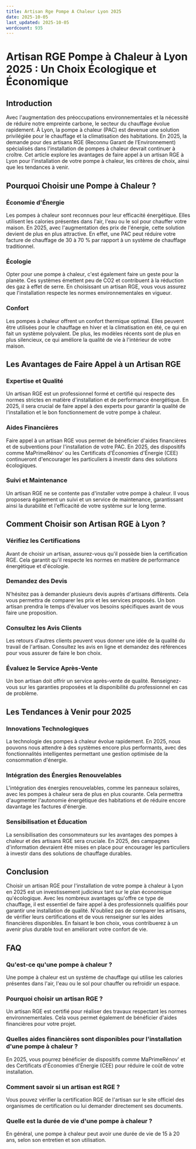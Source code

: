 ```yaml
---
title: Artisan Rge Pompe A Chaleur Lyon 2025
date: 2025-10-05
last_updated: 2025-10-05
wordcount: 935
---
```


# Artisan RGE Pompe à Chaleur à Lyon 2025 : Un Choix Écologique et Économique

## Introduction

Avec l'augmentation des préoccupations environnementales et la nécessité de réduire notre empreinte carbone, le secteur du chauffage évolue rapidement. À Lyon, la pompe à chaleur (PAC) est devenue une solution privilégiée pour le chauffage et la climatisation des habitations. En 2025, la demande pour des artisans RGE (Reconnu Garant de l’Environnement) spécialisés dans l'installation de pompes à chaleur devrait continuer à croître. Cet article explore les avantages de faire appel à un artisan RGE à Lyon pour l'installation de votre pompe à chaleur, les critères de choix, ainsi que les tendances à venir.

## Pourquoi Choisir une Pompe à Chaleur ?

### Économie d'Énergie

Les pompes à chaleur sont reconnues pour leur efficacité énergétique. Elles utilisent les calories présentes dans l'air, l'eau ou le sol pour chauffer votre maison. En 2025, avec l'augmentation des prix de l'énergie, cette solution devient de plus en plus attractive. En effet, une PAC peut réduire votre facture de chauffage de 30 à 70 % par rapport à un système de chauffage traditionnel.

### Écologie

Opter pour une pompe à chaleur, c'est également faire un geste pour la planète. Ces systèmes émettent peu de CO2 et contribuent à la réduction des gaz à effet de serre. En choisissant un artisan RGE, vous vous assurez que l'installation respecte les normes environnementales en vigueur.

### Confort

Les pompes à chaleur offrent un confort thermique optimal. Elles peuvent être utilisées pour le chauffage en hiver et la climatisation en été, ce qui en fait un système polyvalent. De plus, les modèles récents sont de plus en plus silencieux, ce qui améliore la qualité de vie à l'intérieur de votre maison.

## Les Avantages de Faire Appel à un Artisan RGE

### Expertise et Qualité

Un artisan RGE est un professionnel formé et certifié qui respecte des normes strictes en matière d'installation et de performance énergétique. En 2025, il sera crucial de faire appel à des experts pour garantir la qualité de l'installation et le bon fonctionnement de votre pompe à chaleur.

### Aides Financières

Faire appel à un artisan RGE vous permet de bénéficier d'aides financières et de subventions pour l'installation de votre PAC. En 2025, des dispositifs comme MaPrimeRénov' ou les Certificats d'Économies d'Énergie (CEE) continueront d'encourager les particuliers à investir dans des solutions écologiques.

### Suivi et Maintenance

Un artisan RGE ne se contente pas d'installer votre pompe à chaleur. Il vous proposera également un suivi et un service de maintenance, garantissant ainsi la durabilité et l'efficacité de votre système sur le long terme.

## Comment Choisir son Artisan RGE à Lyon ?

### Vérifiez les Certifications

Avant de choisir un artisan, assurez-vous qu'il possède bien la certification RGE. Cela garantit qu'il respecte les normes en matière de performance énergétique et d'écologie.

### Demandez des Devis

N'hésitez pas à demander plusieurs devis auprès d'artisans différents. Cela vous permettra de comparer les prix et les services proposés. Un bon artisan prendra le temps d'évaluer vos besoins spécifiques avant de vous faire une proposition.

### Consultez les Avis Clients

Les retours d'autres clients peuvent vous donner une idée de la qualité du travail de l'artisan. Consultez les avis en ligne et demandez des références pour vous assurer de faire le bon choix.

### Évaluez le Service Après-Vente

Un bon artisan doit offrir un service après-vente de qualité. Renseignez-vous sur les garanties proposées et la disponibilité du professionnel en cas de problème.

## Les Tendances à Venir pour 2025

### Innovations Technologiques

La technologie des pompes à chaleur évolue rapidement. En 2025, nous pouvons nous attendre à des systèmes encore plus performants, avec des fonctionnalités intelligentes permettant une gestion optimisée de la consommation d'énergie.

### Intégration des Énergies Renouvelables

L'intégration des énergies renouvelables, comme les panneaux solaires, avec les pompes à chaleur sera de plus en plus courante. Cela permettra d'augmenter l'autonomie énergétique des habitations et de réduire encore davantage les factures d'énergie.

### Sensibilisation et Éducation

La sensibilisation des consommateurs sur les avantages des pompes à chaleur et des artisans RGE sera cruciale. En 2025, des campagnes d'information devraient être mises en place pour encourager les particuliers à investir dans des solutions de chauffage durables.

## Conclusion

Choisir un artisan RGE pour l'installation de votre pompe à chaleur à Lyon en 2025 est un investissement judicieux tant sur le plan économique qu'écologique. Avec les nombreux avantages qu'offre ce type de chauffage, il est essentiel de faire appel à des professionnels qualifiés pour garantir une installation de qualité. N'oubliez pas de comparer les artisans, de vérifier leurs certifications et de vous renseigner sur les aides financières disponibles. En faisant le bon choix, vous contribuerez à un avenir plus durable tout en améliorant votre confort de vie.

## FAQ

### Qu'est-ce qu'une pompe à chaleur ?

Une pompe à chaleur est un système de chauffage qui utilise les calories présentes dans l'air, l'eau ou le sol pour chauffer ou refroidir un espace.

### Pourquoi choisir un artisan RGE ?

Un artisan RGE est certifié pour réaliser des travaux respectant les normes environnementales. Cela vous permet également de bénéficier d'aides financières pour votre projet.

### Quelles aides financières sont disponibles pour l'installation d'une pompe à chaleur ?

En 2025, vous pourrez bénéficier de dispositifs comme MaPrimeRénov' et des Certificats d'Économies d'Énergie (CEE) pour réduire le coût de votre installation.

### Comment savoir si un artisan est RGE ?

Vous pouvez vérifier la certification RGE de l'artisan sur le site officiel des organismes de certification ou lui demander directement ses documents.

### Quelle est la durée de vie d'une pompe à chaleur ?

En général, une pompe à chaleur peut avoir une durée de vie de 15 à 20 ans, selon son entretien et son utilisation.